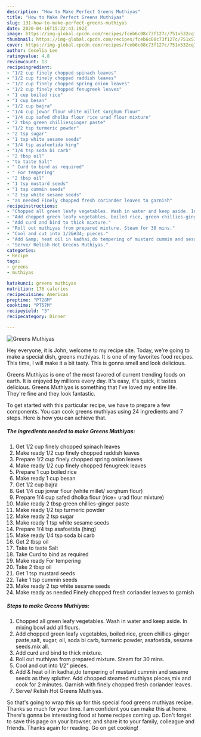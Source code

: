 ```yaml
---
description: "How to Make Perfect Greens Muthiyas"
title: "How to Make Perfect Greens Muthiyas"
slug: 131-how-to-make-perfect-greens-muthiyas
date: 2020-04-16T15:22:43.192Z
image: https://img-global.cpcdn.com/recipes/fceb6c08c73f127c/751x532cq70/greens-muthiyas-recipe-main-photo.jpg
thumbnail: https://img-global.cpcdn.com/recipes/fceb6c08c73f127c/751x532cq70/greens-muthiyas-recipe-main-photo.jpg
cover: https://img-global.cpcdn.com/recipes/fceb6c08c73f127c/751x532cq70/greens-muthiyas-recipe-main-photo.jpg
author: Cecelia Lee
ratingvalue: 4.8
reviewcount: 13
recipeingredient:
- "1/2 cup finely chopped spinach leaves"
- "1/2 cup finely chopped raddish leaves"
- "1/2 cup finely chopped spring onion leaves"
- "1/2 cup finely chopped fenugreek leaves"
- "1 cup boiled rice"
- "1 cup besan"
- "1/2 cup bajra"
- "1/4 cup jowar flour white millet sorghum flour"
- "1/4 cup safed dholka flour rice urad flour mixture"
- "2 tbsp green chilliesginger paste"
- "1/2 tsp turmeric powder"
- "2 tsp sugar"
- "1 tsp white sesame seeds"
- "1/4 tsp asafoetida hing"
- "1/4 tsp soda bi carb"
- "2 tbsp oil"
- "to taste Salt"
- " Curd to bind as required"
- " For tempering"
- "2 tbsp oil"
- "1 tsp mustard seeds"
- "1 tsp cummin seeds"
- "2 tsp white sesame seeds"
- "as needed Finely chopped fresh coriander leaves to garnish"
recipeinstructions:
- "Chopped all green leafy vegetables. Wash in water and keep aside. In mixing bowl add all flours."
- "Add chopped green leafy vegetables, boiled rice, green chillies-ginger paste,salt, sugar, oil, soda bi carb, turmeric powder, asafoetida, sesame seeds.mix all."
- "Add curd and bind to thick mixture."
- "Roll out muthiyas from prepared mixture. Steam for 30 mins."
- "Cool and cut into 1/2&#34; pieces."
- "Add &amp; heat oil in kadhai,do tempering of mustard cummin and sesame seeds as they splutter. Add chopped steamed muthiyas pieces,mix and cook for 2 minutes. Garnish with finely chopped fresh coriander leaves."
- "Serve/ Relish Hot Greens Muthiyas."
categories:
- Recipe
tags:
- greens
- muthiyas

katakunci: greens muthiyas 
nutrition: 176 calories
recipecuisine: American
preptime: "PT28M"
cooktime: "PT57M"
recipeyield: "3"
recipecategory: Dinner

---
```



![Greens Muthiyas](https://img-global.cpcdn.com/recipes/fceb6c08c73f127c/751x532cq70/greens-muthiyas-recipe-main-photo.jpg)

Hey everyone, it is John, welcome to my recipe site. Today, we're going to make a special dish, greens muthiyas. It is one of my favorites food recipes. This time, I will make it a bit tasty. This is gonna smell and look delicious.



Greens Muthiyas is one of the most favored of current trending foods on earth. It is enjoyed by millions every day. It's easy, it's quick, it tastes delicious. Greens Muthiyas is something that I've loved my entire life. They're fine and they look fantastic.


To get started with this particular recipe, we have to prepare a few components. You can cook greens muthiyas using 24 ingredients and 7 steps. Here is how you can achieve that.

##### The ingredients needed to make Greens Muthiyas:

1. Get 1/2 cup finely chopped spinach leaves
1. Make ready 1/2 cup finely chopped raddish leaves
1. Prepare 1/2 cup finely chopped spring onion leaves
1. Make ready 1/2 cup finely chopped fenugreek leaves
1. Prepare 1 cup boiled rice
1. Make ready 1 cup besan
1. Get 1/2 cup bajra
1. Get 1/4 cup jowar flour (white millet/ sorghum flour)
1. Prepare 1/4 cup safed dholka flour (rice+ urad flour mixture)
1. Make ready 2 tbsp green chillies-ginger paste
1. Make ready 1/2 tsp turmeric powder
1. Make ready 2 tsp sugar
1. Make ready 1 tsp white sesame seeds
1. Prepare 1/4 tsp asafoetida (hing)
1. Make ready 1/4 tsp soda bi carb
1. Get 2 tbsp oil
1. Take to taste Salt
1. Take  Curd to bind as required
1. Make ready  For tempering
1. Take 2 tbsp oil
1. Get 1 tsp mustard seeds
1. Take 1 tsp cummin seeds
1. Make ready 2 tsp white sesame seeds
1. Make ready as needed Finely chopped fresh coriander leaves to garnish




##### Steps to make Greens Muthiyas:

1. Chopped all green leafy vegetables. Wash in water and keep aside. In mixing bowl add all flours.
1. Add chopped green leafy vegetables, boiled rice, green chillies-ginger paste,salt, sugar, oil, soda bi carb, turmeric powder, asafoetida, sesame seeds.mix all.
1. Add curd and bind to thick mixture.
1. Roll out muthiyas from prepared mixture. Steam for 30 mins.
1. Cool and cut into 1/2&#34; pieces.
1. Add &amp; heat oil in kadhai,do tempering of mustard cummin and sesame seeds as they splutter. Add chopped steamed muthiyas pieces,mix and cook for 2 minutes. Garnish with finely chopped fresh coriander leaves.
1. Serve/ Relish Hot Greens Muthiyas.




So that's going to wrap this up for this special food greens muthiyas recipe. Thanks so much for your time. I am confident you can make this at home. There's gonna be interesting food at home recipes coming up. Don't forget to save this page on your browser, and share it to your family, colleague and friends. Thanks again for reading. Go on get cooking!
